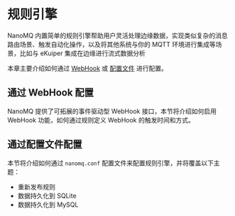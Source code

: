 # 规则引擎

NanoMQ 内置简单的规则引擎帮助用户灵活处理边缘数据，实现类似复杂的消息路由场景、触发自动化操作，以及将其他系统与你的 MQTT 环境进行集成等场景，比如与 eKuiper 集成在边缘进行流式数据分析

本章主要介绍如何通过 [WebHook](./web-hook-0.19.md) 或 [配置文件](./config-rule-engine.md) 进行配置。

## 通过 WebHook 配置

NanoMQ 提供了可拓展的事件驱动型 WebHook 接口，本节将介绍如何启用 WebHook 功能，如何通过规则定义 WebHook 的触发时间和方式。

## 通过配置文件配置

本节将介绍如何通过 `nanomq.conf` 配置文件来配置规则引擎，并将覆盖以下主题：

- 重新发布规则
- 数据持久化到 SQLite
- 数据持久化到 MySQL